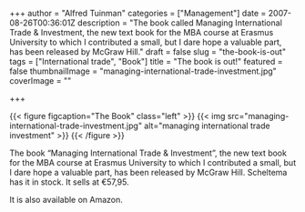 +++
author = "Alfred Tuinman"
categories = ["Management"]
date = 2007-08-26T00:36:01Z
description = "The book called Managing International Trade & Investment, the new text book for the MBA course at Erasmus University to which I contributed a small, but I dare hope a valuable part, has been released by McGraw Hill."
draft = false
slug = "the-book-is-out"
tags = ["International trade", "Book"]
title = "The book is out!"
featured = false
thumbnailImage = "managing-international-trade-investment.jpg"
coverImage = ""

+++

{{< figure figcaption="The Book" class="left" >}}
	{{< img src="managing-international-trade-investment.jpg"   alt="managing international trade investment" >}}
{{< /figure >}}

The book “Managing International Trade & Investment”, the new text book for the MBA course at Erasmus University to which I contributed a small, but I dare hope a valuable part, has been released by McGraw Hill. Scheltema has it in stock. It sells at €57,95.

It is also available on Amazon.


